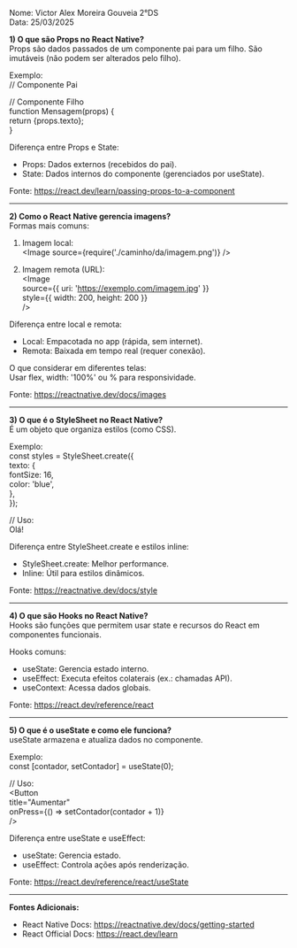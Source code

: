 Nome: Victor Alex Moreira Gouveia 2°DS  
Data: 25/03/2025  

**1) O que são Props no React Native?**  
Props são dados passados de um componente pai para um filho. São imutáveis (não podem ser alterados pelo filho).  

Exemplo:  
// Componente Pai  
<Mensagem texto="Olá, mundo!" />  

// Componente Filho  
function Mensagem(props) {  
  return <Text>{props.texto}</Text>;  
}  

Diferença entre Props e State:  
- Props: Dados externos (recebidos do pai).  
- State: Dados internos do componente (gerenciados por useState).  

Fonte: https://react.dev/learn/passing-props-to-a-component  

---  

**2) Como o React Native gerencia imagens?**  
Formas mais comuns:  
1. Imagem local:  
   <Image source={require('./caminho/da/imagem.png')} />  

2. Imagem remota (URL):  
   <Image  
     source={{ uri: 'https://exemplo.com/imagem.jpg' }}  
     style={{ width: 200, height: 200 }}  
   />  

Diferença entre local e remota:  
- Local: Empacotada no app (rápida, sem internet).  
- Remota: Baixada em tempo real (requer conexão).  

O que considerar em diferentes telas:  
Usar flex, width: '100%' ou % para responsividade.  

Fonte: https://reactnative.dev/docs/images  

---  

**3) O que é o StyleSheet no React Native?**  
É um objeto que organiza estilos (como CSS).  

Exemplo:  
const styles = StyleSheet.create({  
  texto: {  
    fontSize: 16,  
    color: 'blue',  
  },  
});  

// Uso:  
<Text style={styles.texto}>Olá!</Text>  

Diferença entre StyleSheet.create e estilos inline:  
- StyleSheet.create: Melhor performance.  
- Inline: Útil para estilos dinâmicos.  

Fonte: https://reactnative.dev/docs/style  

---  

**4) O que são Hooks no React Native?**  
Hooks são funções que permitem usar state e recursos do React em componentes funcionais.  

Hooks comuns:  
- useState: Gerencia estado interno.  
- useEffect: Executa efeitos colaterais (ex.: chamadas API).  
- useContext: Acessa dados globais.  

Fonte: https://react.dev/reference/react  

---  

**5) O que é o useState e como ele funciona?**  
useState armazena e atualiza dados no componente.  

Exemplo:  
const [contador, setContador] = useState(0);  

// Uso:  
<Button  
  title="Aumentar"  
  onPress={() => setContador(contador + 1)}  
/>  

Diferença entre useState e useEffect:  
- useState: Gerencia estado.  
- useEffect: Controla ações após renderização.  

Fonte: https://react.dev/reference/react/useState  

---  

**Fontes Adicionais:**  
- React Native Docs: https://reactnative.dev/docs/getting-started  
- React Official Docs: https://react.dev/learn  